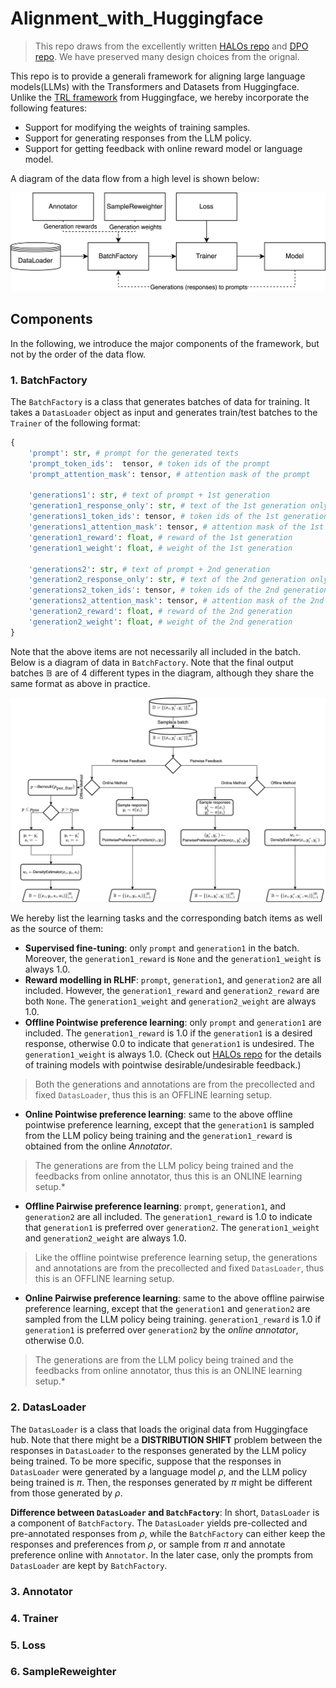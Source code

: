 # Alignment_with_Huggingface

> This repo draws from the excellently written [HALOs repo](https://github.com/ContextualAI/HALOs) and [DPO repo](https://github.com/eric-mitchell/direct-preference-optimization). We have preserved many design choices from the orignal.

This repo is to provide a generali framework for aligning large language models(LLMs) with the Transformers and Datasets from Huggingface.
Unlike the [TRL framework](https://huggingface.co/docs/trl/index) from Huggingface, we hereby incorporate the following features:

- Support for modifying the weights of training samples.
- Support for generating responses from the LLM policy.
- Support for getting feedback with online reward model or language model.

A diagram of the data flow from a high level is shown below:

![Data flow.](https://github.com/Shawn-Guo-CN/Alignment_with_Huggingface/blob/main/docs/figs/sys_data_flow.png)

## Components

In the following, we introduce the major components of the framework, but not by the order of the data flow.

### 1. BatchFactory

The `BatchFactory` is a class that generates batches of data for training. It takes a `DatasLoader` object as input and generates train/test batches to the `Trainer` of the following format:

```python
{
    'prompt': str, # prompt for the generated texts
    'prompt_token_ids':  tensor, # token ids of the prompt
    'prompt_attention_mask': tensor, # attention mask of the prompt

    'generations1': str, # text of prompt + 1st generation
    'generation1_response_only': str, # text of the 1st generation only
    'generations1_token_ids': tensor, # token ids of the 1st generation
    'generations1_attention_mask': tensor, # attention mask of the 1st generation
    'generation1_reward': float, # reward of the 1st generation
    'generation1_weight': float, # weight of the 1st generation

    'generations2': str, # text of prompt + 2nd generation
    'generation2_response_only': str, # text of the 2nd generation only
    'generations2_token_ids': tensor, # token ids of the 2nd generation
    'generations2_attention_mask': tensor, # attention mask of the 2nd generation
    'generation2_reward': float, # reward of the 2nd generation
    'generation2_weight': float, # weight of the 2nd generation
}
```

Note that the above items are not necessarily all included in the batch. Below is a diagram of data in `BatchFactory`. Note that the final output batches $\mathbb{B}$ are of 4 different types in the diagram, although they share the same format as above in practice.

![Data flow in BatchFactory.](https://github.com/Shawn-Guo-CN/Alignment_with_Huggingface/blob/main/docs/figs/data_flow.png)

We hereby list the learning tasks and the corresponding batch items as well as the source of them:

- **Supervised fine-tuning**: only `prompt` and `generation1` in the batch. Moreover, the `generation1_reward` is `None` and the `generation1_weight` is always 1.0.
- **Reward modelling in RLHF**: `prompt`, `generation1`, and `generation2` are all included. However, the `generation1_reward` and `generation2_reward` are both `None`. The `generation1_weight` and `generation2_weight` are always 1.0.
- **Offline Pointwise preference learning**: only `prompt` and `generation1` are included. The `generation1_reward` is 1.0 if the `generation1` is a desired response, otherwise 0.0 to indicate that `generation1` is undesired. The `generation1_weight` is always 1.0. (Check out [HALOs repo](https://github.com/ContextualAI/HALOs) for the details of training models with pointwise desirable/undesirable feedback.) 
> Both the generations and annotations are from the precollected and fixed `DatasLoader`, thus this is an OFFLINE learning setup.
- **Online Pointwise preference learning**: same to the above offline pointwise preference learning, except that the `generation1` is sampled from the LLM policy being training and the `generation1_reward` is obtained from the online *Annotator*. 
> The generations are from the LLM policy being trained and the feedbacks from online annotator, thus this is an ONLINE learning setup.*
- **Offline Pairwise preference learning**: `prompt`, `generation1`, and `generation2` are all included. The `generation1_reward` is 1.0 to indicate that `generation1` is preferred over `generation2`. The `generation1_weight` and `generation2_weight` are always 1.0.
> Like the offline pointwise preference learning setup, the generations and annotations are from the precollected and fixed `DatasLoader`, thus this is an OFFLINE learning setup.
- **Online Pairwise preference learning**: same to the above offline pairwise preference learning, except that the `generation1` and `generation2` are sampled from the LLM policy being training. `generation1_reward` is 1.0 if `generation1` is preferred over `generation2` by the *online annotator*, otherwise 0.0.
> The generations are from the LLM policy being trained and the feedbacks from online annotator, thus this is an ONLINE learning setup.*

### 2. DatasLoader

The `DatasLoader` is a class that loads the original data from Huggingface hub. Note that there might be a **DISTRIBUTION SHIFT** problem between the responses in `DatasLoader` to the responses generated by the LLM policy being trained. To be more specific, suppose that the responses in `DatasLoader` were generated by a language model $\rho$, and the LLM policy being trained is $\pi$. Then, the responses generated by $\pi$ might be different from those generated by $\rho$.

**Difference between `DatasLoader` and `BatchFactory`**:  In short, `DatasLoader` is a component of `BatchFactory`. The `DatasLoader` yields pre-collected and pre-annotated responses from $\rho$, while the `BatchFactory` can either keep the responses and preferences from $\rho$, or sample from $\pi$ and annotate preference online with `Annotator`. In the later case, only the prompts from `DatasLoader` are kept by `BatchFactory`.

### 3. Annotator

### 4. Trainer

### 5. Loss

### 6. SampleReweighter

